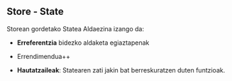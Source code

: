 ## Store - State

Storean gordetako Statea Aldaezina izango da:

 - **Erreferentzia** bidezko aldaketa egiaztapenak
 - Errendimendua++


 - **Hautatzaileak**: Statearen zati jakin bat berreskuratzen duten funtzioak.